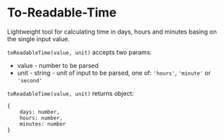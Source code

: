 # To-Readable-Time

Lightweight tool for calculating time in days, hours and minutes basing on the single input value.

`toReadableTime(value, unit)` accepts two params:

* value - number to be parsed
* unit - string - unit of input to be parsed, one of: `'hours'`, `'minute'` or `'second'`

`toReadableTime(value, unit)` returns object:

```
{
    days: number,
    hours: number,
    minutes: number
}
```
